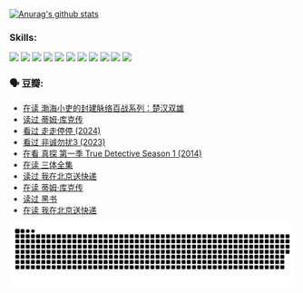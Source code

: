 
[![Anurag's github stats](https://github-readme-stats.vercel.app/api?username=w940853815)](https://github.com/anuraghazra/github-readme-stats)

### Skills:

<code><img height="32" src="https://cdn.jsdelivr.net/npm/simple-icons@v5/icons/python.svg"></code>
<code><img height="32" src="https://cdn.jsdelivr.net/npm/simple-icons@v5/icons/javascript.svg"></code>
<code><img height="32" src="https://cdn.jsdelivr.net/npm/simple-icons@v5/icons/django.svg"></code>
<code><img height="32" src="https://cdn.jsdelivr.net/npm/simple-icons@v5/icons/flask.svg"></code>
<code><img height="32" src="https://cdn.jsdelivr.net/npm/simple-icons@v5/icons/vuetify.svg"></code>
<code><img height="32" src="https://cdn.jsdelivr.net/npm/simple-icons@v5/icons/git.svg"></code>
<code><img height="32" src="https://cdn.jsdelivr.net/npm/simple-icons@v5/icons/docker.svg"></code>
<code><img height="32" src="https://cdn.jsdelivr.net/npm/simple-icons@v5/icons/postgresql.svg"></code>
<code><img height="32" src="https://cdn.jsdelivr.net/npm/simple-icons@v5/icons/elasticsearch.svg"></code>
<code><img height="32" src="https://cdn.jsdelivr.net/npm/simple-icons@v5/icons/macos.svg"></code>
<code><img height="32" src="https://cdn.jsdelivr.net/npm/simple-icons@v5/icons/linux.svg"></code>

### 🗣 豆瓣:

<!-- DOUBAN-ACTIVITIES:START -->
- [在读 渤海小吏的封建脉络百战系列：楚汉双雄](https://www.douban.com/people/136069238/status/4700950146/?_i=25804804)
- [读过 蒂姆·库克传](https://www.douban.com/people/136069238/status/4700949869/?_i=25804804)
- [看过 走走停停‎ (2024)](https://www.douban.com/people/136069238/status/4684430230/?_i=25804804)
- [看过 非诚勿扰3‎ (2023)](https://www.douban.com/people/136069238/status/4676324100/?_i=25804804)
- [在看 真探 第一季 True Detective Season 1‎ (2014)](https://www.douban.com/people/136069238/status/4673382852/?_i=25804804)
- [在读 三体全集](https://www.douban.com/people/136069238/status/4672842521/?_i=25804804)
- [读过 我在北京送快递](https://www.douban.com/people/136069238/status/4672842036/?_i=25804804)
- [在读 蒂姆·库克传](https://www.douban.com/people/136069238/status/4663517053/?_i=25804804)
- [读过 黑书](https://www.douban.com/people/136069238/status/4663516022/?_i=25804804)
- [在读 我在北京送快递](https://www.douban.com/people/136069238/status/4658098365/?_i=25804804)
<!-- DOUBAN-ACTIVITIES:END -->


![Snake animation](https://raw.githubusercontent.com/w940853815/w940853815/output/github-contribution-grid-snake.svg)

<!--
**w940853815/w940853815** is a ✨ _special_ ✨ repository because its `README.md` (this file) appears on your GitHub profile.

Here are some ideas to get you started:

- 🔭 I’m currently working on ...
- 🌱 I’m currently learning ...
- 👯 I’m looking to collaborate on ...
- 🤔 I’m looking for help with ...
- 💬 Ask me about ...
- 📫 How to reach me: ...
- 😄 Pronouns: ...
- ⚡ Fun fact: ...
-->
